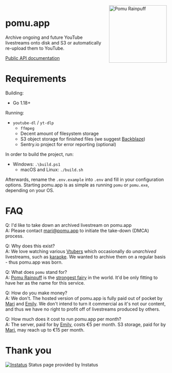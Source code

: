 <img width="180" align="right" style="float: right; margin: 0 0 0 10px;" alt="Pomu Rainpuff" src="https://i.imgur.com/aH6F1Mh.png">

# pomu.app

Archive ongoing and future YouTube livestreams onto disk and S3 or automatically re-upload them to YouTube.

[Public API documentation][7]

# Requirements

Building:

* Go 1.18+

Running:

* `youtube-dl` / `yt-dlp`
  * `ffmpeg`
  * Decent amount of filesystem storage
  * S3 object storage for finished files (we suggest [Backblaze][2])
  * Sentry.io project for error reporting (optional)

In order to build the project, run:

* Windows: `.\build.ps1`
  * macOS and Linux: `./build.sh`

Afterwards, rename the `.env.example` into `.env` and fill in your
configuration options. Starting pomu.app is as simple as running `pomu`
or `pomu.exe`, depending on your OS.

# FAQ

Q: I'd like to take down an archived livestream on pomu.app   
A: Please contact mari@pomu.app to initiate the take-down (DMCA) process.

Q: Why does this exist?  
A: We love watching various [Vtubers][0] which occasionally
do _unarchived_ livestreams, such as [karaoke][1]. We wanted to
archive them on a regular basis - thus pomu.app was born.  
  
Q: What does `pomu` stand for?  
A: [Pomu Rainpuff][3] is the [strongest fairy][4] in the world. It'd be only
fitting to have her as the name for this service.  
  
Q: How do you make money?  
A: We don't. The hosted version of pomu.app is fully paid
out of pocket by [Mari][5] and [Emily][6]. We don't intend to turn
it commercial as it's not our content, and thus we have no right
to profit off of livestreams produced by others.

Q: How much does it cost to run pomu.app per month?  
A: The server, paid for by [Emily][6], costs €5 per month. S3 storage, paid for
by [Mari][5], may reach up to €15 per month.

# Thank you

[![Instatus](https://avatars.githubusercontent.com/u/57594402?s=400&v=4)][instatus]
Status page provided by Instatus

[0]: https://en.wikipedia.org/wiki/VTuber
[1]: https://music.holodex.net/
[2]: https://www.backblaze.com/
[3]: https://www.youtube.com/channel/UCP4nMSTdwU1KqYWu3UH5DHQ
[4]: https://www.youtube.com/watch?v=iadFVBNQuMw
[5]: https://twitter.com/mellowagain
[6]: https://twitter.com/emilydotgg
[7]: https://pomu.stoplight.io/docs/pomu
[instatus]: https://instatus.com/
